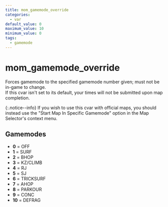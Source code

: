 ```yaml
---
title: mom_gamemode_override
categories:
  - var
default_value: 0
maximum_value: 10
minimum_value: 0
tags:
  - gamemode
---
```


# mom_gamemode_override

Forces gamemode to the specified gamemode number given; must not be in-game to change.  
If this cvar isn't set to its default, your times will not be submitted upon map completion.

{:.notice--info}
If you wish to use this cvar with official maps, you should instead use the "Start Map In Specific Gamemode" option in the Map Selector's context menu.

## Gamemodes

- **0** = OFF
- **1** = SURF
- **2** = BHOP
- **3** = KZ/CLIMB
- **4** = RJ
- **5** = SJ
- **6** = TRICKSURF
- **7** = AHOP
- **8** = PARKOUR
- **9** = CONC
- **10** = DEFRAG
